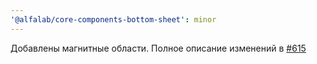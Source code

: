 ```yaml
---
'@alfalab/core-components-bottom-sheet': minor
---
```


Добавлены магнитные области. Полное описание изменений в [#615](https://github.com/core-ds/core-components/pull/615)
